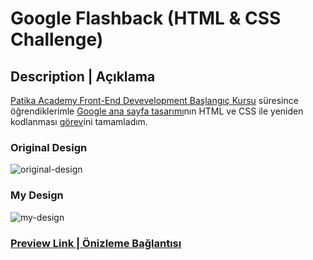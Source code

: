 # Google Flashback (HTML & CSS Challenge)

## Description | Açıklama

[Patika Academy Front-End Devevelopment Başlangıç Kursu](https://academy.patika.dev/tr/paths/baslangic-seviye-frontend-web-development-patikasi) süresince öğrendiklerimle [Google ana sayfa tasarımı](https://web.archive.org/web/19981202230410if_/http://www.google.com/)nın HTML ve CSS ile yeniden kodlanması [görev](https://academy.patika.dev/tr/courses/css/odev2)ini tamamladım.

### Original Design

![original-design](https://github.com/selimbiber/Pure-CSS-Challenges/assets/117529414/0c905673-79c8-4390-a362-39f0587bed1d)

### My Design

![my-design](https://github.com/selimbiber/Pure-CSS-Challenges/assets/117529414/a1c5707f-e12a-44fd-8d1d-7ed23884e477)

### [Preview Link | Önizleme Bağlantısı](https://htmlpreview.github.io/?https://github.com/selimbiber/30Day30Project-HTML5-CSS3-Challenges/blob/main/%2BDay30-google-flashback/index.html)
